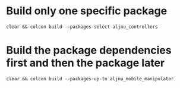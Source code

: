 # Build only one specific package
```
clear && colcon build --packages-select aljnu_controllers
```

# Build the package dependencies first and then the package later
```
clear && colcon build --packages-up-to aljnu_mobile_manipulator
```